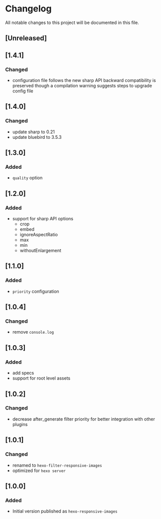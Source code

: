 # Changelog
All notable changes to this project will be documented in this file.

## [Unreleased]

## [1.4.1]
### Changed
- configuration file follows the new sharp API
  backward compatibility is preserved though
  a compilation warning suggests steps to upgrade config file

## [1.4.0]
### Changed
- update sharp to 0.21
- update bluebird to 3.5.3

## [1.3.0]
### Added
- `quality` option

## [1.2.0]
### Added
- support for sharp API options
  - crop
  - embed
  - ignoreAspectRatio
  - max
  - min
  - withoutEnlargement

## [1.1.0]
### Added
- `priority` configuration

## [1.0.4]
### Changed
- remove `console.log`

## [1.0.3]
### Added
- add specs
- support for root level assets

## [1.0.2]
### Changed
- decrease after_generate filter priority for better integration with other plugins

## [1.0.1]
### Changed
- renamed to `hexo-filter-responsive-images`
- optimized for `hexo server`

## [1.0.0]
### Added
- Initial version published as `hexo-responsive-images`
